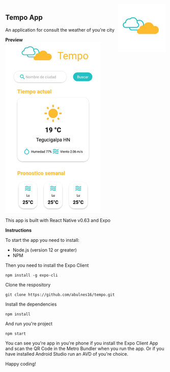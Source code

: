 <img src="assets/img/tempo-logo-bg.png" height="150" align="right"/>

## Tempo App

An application for consult the weather of you're city

**Preview**
<br>
<img align="center" width="300" src="assets/img/tempo.jpeg">

This app is built with React Native v0.63 and Expo

**Instructions**

To start the app you need to install:

- Node.js (version 12 or greater)
- NPM

Then you need to install the Expo Client

```
npm install -g expo-cli
```

Clone the respository

```
git clone https://github.com/abulnes16/tempo.git
```

Install the dependencies

```
npm install
```

And run you're project

```
npm start
```

You can see you're app in you're phone if you install the Expo Client App and scan the QR Code in the Metro Bundler when you run the app. Or if you have installed Android Studio run an AVD of you're choice.

Happy coding!
